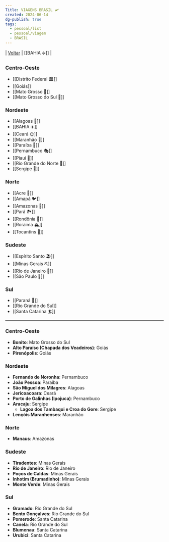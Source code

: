```yaml
---
Title: VIAGENS BRASIL 🛩
created: 2024-06-14
dg-publish: true
tags:
  - pessoal/list
  - pessoal/viagem
  - BRASIL
---
```

| [Voltar](index) | [[BAHIA ✈️]] |
### **Centro-Oeste**
- [[Distrito Federal 🏛️]]
- [[Goiás]]
- [[Mato Grosso 🐆]]
- [[Mato Grosso do Sul 🐴]]
### **Nordeste**
- [[Alagoas 🌊]]
- [[BAHIA ✈️]]
- [[Ceará 🌞]]
- [[Maranhão 🎋]]
- [[Paraíba 🌅]]
- [[Pernambuco 🎭]]
- [[Piauí 🌻]]
- [[Rio Grande do Norte 🐚]]
- [[Sergipe 🦐]]
### **Norte**
- [[Acre 🌴]]
- [[Amapá 🐦]]
- [[Amazonas 🌳]]
- [[Pará 🏞️]]
- [[Rondônia 🌲]]
- [[Roraima 🏔️]]
- [[Tocantins 🌵]]
### **Sudeste**
- [[Espírito Santo 🏖️]]
- [[Minas Gerais ⛏️]]
- [[Rio de Janeiro 🌴]]
- [[São Paulo 🏢]]
### **Sul**
- [[Paraná 🌾]]
- [[Rio Grande do Sul]]
- [[Santa Catarina 🏄]]
----
### Centro-Oeste

- **Bonito**: Mato Grosso do Sul
- **Alto Paraíso (Chapada dos Veadeiros)**: Goiás
- **Pirenópolis**: Goiás

### Nordeste

- **Fernando de Noronha**: Pernambuco
- **João Pessoa**: Paraíba
- **São Miguel dos Milagres**: Alagoas
- **Jericoacoara**: Ceará
- **Porto de Galinhas (Ipojuca)**: Pernambuco
- **Aracaju**: Sergipe
    - **Lagoa dos Tambaqui e Croa do Gore**: Sergipe
- **Lençóis Maranhenses**: Maranhão

### Norte

- **Manaus**: Amazonas

### Sudeste

- **Tiradentes**: Minas Gerais
- **Rio de Janeiro**: Rio de Janeiro
- **Poços de Caldas**: Minas Gerais
- **Inhotim (Brumadinho)**: Minas Gerais
- **Monte Verde**: Minas Gerais

### Sul

- **Gramado**: Rio Grande do Sul
- **Bento Gonçalves**: Rio Grande do Sul
- **Pomerode**: Santa Catarina
- **Canela**: Rio Grande do Sul
- **Blumenau**: Santa Catarina
- **Urubici**: Santa Catarina
